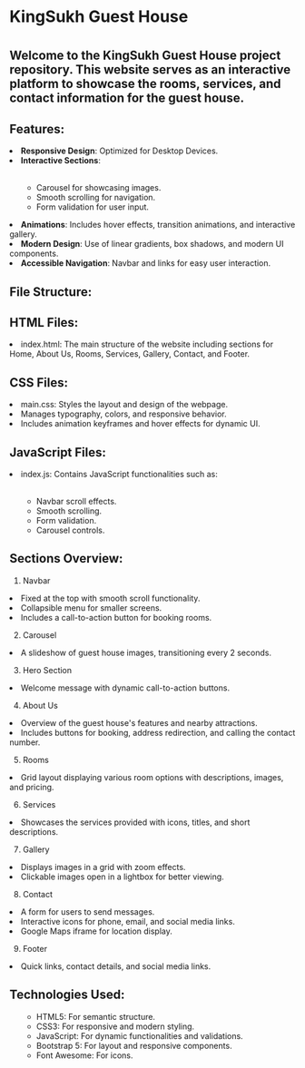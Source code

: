 <h1>KingSukh Guest House<h1>

<h2>Welcome to the KingSukh Guest House project repository. This website serves as an interactive platform to showcase the rooms, services, and contact information for the guest house.</h2>

<h2>Features:</h2>

<li><strong>Responsive Design</strong>: Optimized for Desktop Devices.</li>

<li><strong>Interactive Sections</strong>:</li><br>
<ul>
        <ul>
        <li>Carousel for showcasing images.</li>
        <li>Smooth scrolling for navigation.</li>
        <li>Form validation for user input.</li>
        </ul>
</ul>
<li><strong>Animations</strong>: Includes hover effects, transition animations, and interactive gallery.</li>

<li><strong>Modern Design</strong>: Use of linear gradients, box shadows, and modern UI components.</li>

<li><strong>Accessible Navigation</strong>: Navbar and links for easy user interaction.</li>


<h2>File Structure:</h2>

<h2>HTML Files:</h2>

<li>index.html: The main structure of the website including sections for Home, About Us, Rooms, Services, Gallery, Contact, and Footer.</li>

<h2>CSS Files:</h2>

<li>main.css: Styles the layout and design of the webpage.</li>
<li>Manages typography, colors, and responsive behavior.</li>
<li>Includes animation keyframes and hover effects for dynamic UI.</li>

<h2>JavaScript Files:</h2>

<li>index.js: Contains JavaScript functionalities such as:</li><br>
<ul>
    <ul>
    <li>Navbar scroll effects.</li>
    <li>Smooth scrolling.</li>
    <li>Form validation.</>
    <li>Carousel controls.</li>
    </ul>
</ul>


<h2>Sections Overview:</h2>

1. Navbar

<li>Fixed at the top with smooth scroll functionality.</li>
<li>Collapsible menu for smaller screens.</li>
<li>Includes a call-to-action button for booking rooms.</li>

2. Carousel

<li>A slideshow of guest house images, transitioning every 2 seconds.</li>

3. Hero Section

<li>Welcome message with dynamic call-to-action buttons.</li>

4. About Us

<li>Overview of the guest house's features and nearby attractions.</li>
<li>Includes buttons for booking, address redirection, and calling the contact number.</li>

5. Rooms

<li>Grid layout displaying various room options with descriptions, images, and pricing.</li>

6. Services

<li>Showcases the services provided with icons, titles, and short descriptions.</li>

7. Gallery

<li>Displays images in a grid with zoom effects.</li>
<li>Clickable images open in a lightbox for better viewing.</li>

8. Contact

<li>A form for users to send messages.</li>
<li>Interactive icons for phone, email, and social media links.</li>
<li>Google Maps iframe for location display.</li>

9. Footer

<li>Quick links, contact details, and social media links.</li>


<h2>Technologies Used:</h2>
<ul>
    <ul>
    <li>HTML5: For semantic structure.</li>
    <li>CSS3: For responsive and modern styling.</li>
    <li>JavaScript: For dynamic functionalities and validations.</li>
    <li>Bootstrap 5: For layout and responsive components.</li>
    <li>Font Awesome: For icons.</li>
    </ul>
</ul>

